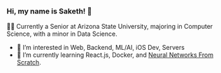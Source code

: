### Hi, my name is Saketh! 👋
👩‍🎓 Currently a Senior at Arizona State University, majoring in Computer Science, with a minor in Data Science.

- 👀 I’m interested in Web, Backend, ML/AI, iOS Dev, Servers
- 🌱 I’m currently learning React.js, Docker, and [Neural Networks From Scratch](https://nnfs.io).

<!---
spabolu/spabolu is a ✨ special ✨ repository because its `README.md` (this file) appears on your GitHub profile.
You can click the Preview link to take a look at your changes. It is magical! 🕺🏽
--->
